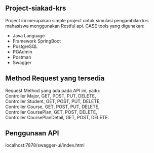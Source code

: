 ## Project-siakad-krs

Project ini merupakan simple project untuk simulasi pengambilan krs mahasiswa menggunakan Restful api.
CASE tools yang digunakan:
* Java Language
* Framework SpringBoot
* PostgreSQL
* PGAdmin
* Postman
* Swagger

## Method Request yang tersedia

Request Method yang ada pada API ini, yaitu:<br>
Controller Major, GET, POST, PUT, DELETE,<br>
Controller Student, GET, POST, PUT, DELETE,<br>
Controller Course, GET, POST, PUT, DELETE,<br>
Controller CoursePlan, GET, POST, DELETE,<br>
Controller CoursePlanDetail, GET, POST, DELETE.

## Penggunaan API

localhost:7878/swagger-ui/index.html
